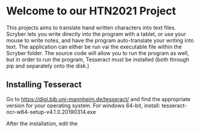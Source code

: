 # Welcome to our HTN2021 Project

This projects aims to translate hand written characters into text files. Scryber lets you write directly into the program with a tablet, or use your mouse to write notes, and have the program auto-translate your writing into text. The application can either be run vai the executable file within the Scryber folder. The source code will allow you to run the program as well, but in order to run the program, Tesseract must be installed (both through pip and separately onto the disk.)

## Installing Tesseract

Go to https://digi.bib.uni-mannheim.de/tesseract/ and find the appropriate version for your operating system.
For windows 64-bit, install: tesseract-ocr-w64-setup-v4.1.0.20190314.exe

After the installation, edit the 
